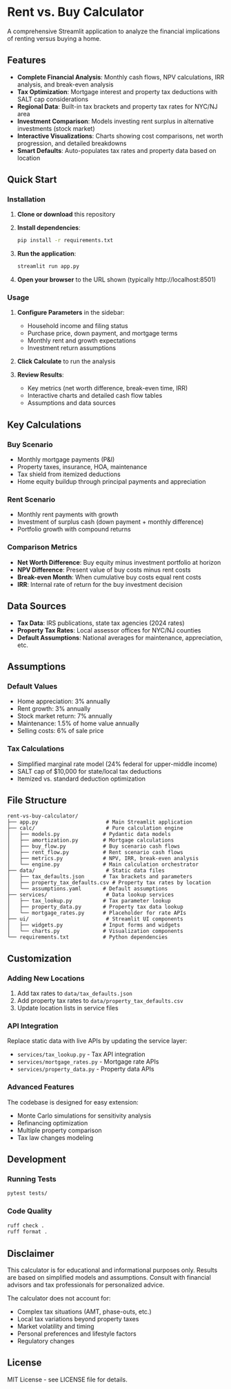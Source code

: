 # Rent vs. Buy Calculator

A comprehensive Streamlit application to analyze the financial implications of renting versus buying a home.

## Features

- **Complete Financial Analysis**: Monthly cash flows, NPV calculations, IRR analysis, and break-even analysis
- **Tax Optimization**: Mortgage interest and property tax deductions with SALT cap considerations
- **Regional Data**: Built-in tax brackets and property tax rates for NYC/NJ area
- **Investment Comparison**: Models investing rent surplus in alternative investments (stock market)
- **Interactive Visualizations**: Charts showing cost comparisons, net worth progression, and detailed breakdowns
- **Smart Defaults**: Auto-populates tax rates and property data based on location

## Quick Start

### Installation

1. **Clone or download** this repository
2. **Install dependencies**:
   ```bash
   pip install -r requirements.txt
   ```

3. **Run the application**:
   ```bash
   streamlit run app.py
   ```

4. **Open your browser** to the URL shown (typically http://localhost:8501)

### Usage

1. **Configure Parameters** in the sidebar:
   - Household income and filing status
   - Purchase price, down payment, and mortgage terms
   - Monthly rent and growth expectations
   - Investment return assumptions

2. **Click Calculate** to run the analysis

3. **Review Results**:
   - Key metrics (net worth difference, break-even time, IRR)
   - Interactive charts and detailed cash flow tables
   - Assumptions and data sources

## Key Calculations

### Buy Scenario
- Monthly mortgage payments (P&I)
- Property taxes, insurance, HOA, maintenance
- Tax shield from itemized deductions
- Home equity buildup through principal payments and appreciation

### Rent Scenario  
- Monthly rent payments with growth
- Investment of surplus cash (down payment + monthly difference)
- Portfolio growth with compound returns

### Comparison Metrics
- **Net Worth Difference**: Buy equity minus investment portfolio at horizon
- **NPV Difference**: Present value of buy costs minus rent costs
- **Break-even Month**: When cumulative buy costs equal rent costs
- **IRR**: Internal rate of return for the buy investment decision

## Data Sources

- **Tax Data**: IRS publications, state tax agencies (2024 rates)
- **Property Tax Rates**: Local assessor offices for NYC/NJ counties
- **Default Assumptions**: National averages for maintenance, appreciation, etc.

## Assumptions

### Default Values
- Home appreciation: 3% annually
- Rent growth: 3% annually  
- Stock market return: 7% annually
- Maintenance: 1.5% of home value annually
- Selling costs: 6% of sale price

### Tax Calculations
- Simplified marginal rate model (24% federal for upper-middle income)
- SALT cap of $10,000 for state/local tax deductions
- Itemized vs. standard deduction optimization

## File Structure

```
rent-vs-buy-calculator/
├── app.py                      # Main Streamlit application
├── calc/                       # Pure calculation engine
│   ├── models.py              # Pydantic data models
│   ├── amortization.py        # Mortgage calculations
│   ├── buy_flow.py            # Buy scenario cash flows
│   ├── rent_flow.py           # Rent scenario cash flows
│   ├── metrics.py             # NPV, IRR, break-even analysis
│   └── engine.py              # Main calculation orchestrator
├── data/                       # Static data files
│   ├── tax_defaults.json      # Tax brackets and parameters
│   ├── property_tax_defaults.csv # Property tax rates by location
│   └── assumptions.yaml       # Default assumptions
├── services/                   # Data lookup services
│   ├── tax_lookup.py          # Tax parameter lookup
│   ├── property_data.py       # Property tax data lookup
│   └── mortgage_rates.py      # Placeholder for rate APIs
├── ui/                         # Streamlit UI components
│   ├── widgets.py             # Input forms and widgets
│   └── charts.py              # Visualization components
└── requirements.txt           # Python dependencies
```

## Customization

### Adding New Locations
1. Add tax rates to `data/tax_defaults.json`
2. Add property tax rates to `data/property_tax_defaults.csv`
3. Update location lists in service files

### API Integration
Replace static data with live APIs by updating the service layer:
- `services/tax_lookup.py` - Tax API integration
- `services/mortgage_rates.py` - Mortgage rate APIs
- `services/property_data.py` - Property data APIs

### Advanced Features
The codebase is designed for easy extension:
- Monte Carlo simulations for sensitivity analysis
- Refinancing optimization
- Multiple property comparison
- Tax law changes modeling

## Development

### Running Tests
```bash
pytest tests/
```

### Code Quality
```bash
ruff check .
ruff format .
```

## Disclaimer

This calculator is for educational and informational purposes only. Results are based on simplified models and assumptions. Consult with financial advisors and tax professionals for personalized advice.

The calculator does not account for:
- Complex tax situations (AMT, phase-outs, etc.)
- Local tax variations beyond property taxes
- Market volatility and timing
- Personal preferences and lifestyle factors
- Regulatory changes

## License

MIT License - see LICENSE file for details. 